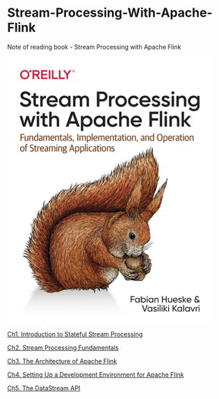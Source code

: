 # Stream-Processing-With-Apache-Flink
Note of reading book - Stream Processing with Apache Flink

![](preface.png)

[Ch1. Introduction to Stateful Stream Processing](./ch1/ch1.md)


[Ch2. Stream Processing Fundamentals](./ch2/ch2.md)


[Ch3. The Architecture of Apache Flink](./ch3/ch3.md)


[Ch4. Setting Up a Development Environment for Apache Flink](./ch4/ch4.md)


[Ch5. The DataStream API](./ch5/ch5.md)
